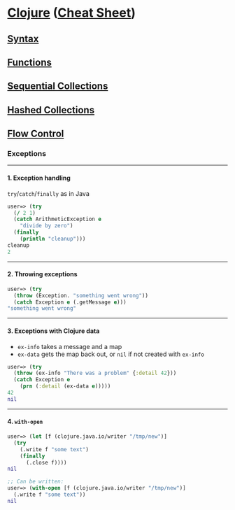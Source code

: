 # <a href="./README.md">Clojure</a> (<a href="https://clojure.org/api/cheatsheet">Cheat Sheet</a>)

## <a href="./Syntax.md">Syntax</a>

## <a href="./Functions.md">Functions</a>

## <a href="./Sequential_Collections.md">Sequential Collections</a>

## <a href="./Hashed_Collections.md">Hashed Collections</a>

## <a href="./Flow_Control.md">Flow Control</a>

### Exceptions

<hr>

#### 1. Exception handling

```try```/```catch```/```finally``` as in Java

```Clojure
user=> (try
  (/ 2 1)
  (catch ArithmeticException e
    "divide by zero")
  (finally
    (println "cleanup")))
cleanup
2
```

<hr>

#### 2. Throwing exceptions

```Clojure
user=> (try
  (throw (Exception. "something went wrong"))
  (catch Exception e (.getMessage e)))
"something went wrong"
```

<hr>

#### 3. Exceptions with Clojure data

- ```ex-info``` takes a message and a map
- ```ex-data``` gets the map back out, or ```nil``` if not created with ```ex-info```

```Clojure
user=> (try
  (throw (ex-info "There was a problem" {:detail 42}))
  (catch Exception e
    (prn (:detail (ex-data e)))))
42
nil
```

<hr>

#### 4. ```with-open```

```Clojure
user=> (let [f (clojure.java.io/writer "/tmp/new")]
  (try
    (.write f "some text")
    (finally
      (.close f))))
nil

;; Can be written:
user=> (with-open [f (clojure.java.io/writer "/tmp/new")]
  (.write f "some text"))
nil
```
